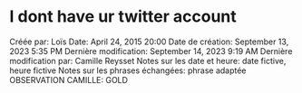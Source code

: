 # I dont have ur twitter account

Créée par: Loïs
Date: April 24, 2015 20:00
Date de création: September 13, 2023 5:35 PM
Dernière modification: September 14, 2023 9:19 AM
Dernière modification par: Camille Reysset
Notes sur les date et heure: date fictive, heure fictive
Notes sur les phrases échangées: phrase adaptée
OBSERVATION CAMILLE: GOLD